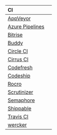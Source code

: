 |CI||
|:--|:--|
|[AppVeyor](https://www.appveyor.com)||
|[Azure Pipelines](https://azure.microsoft.com/ja-jp/services/devops/pipelines/)|
|[Bitrise](https://www.bitrise.io)||
|[Buddy](https://buddy.works)||
|[Circle CI](https://circleci.com)||
|[Cirrus CI](https://cirrus-ci.org/)||
|[Codefresh](https://codefresh.io/)||
|[Codeship](https://codeship.com/)||
|[Rocro](https://rocro.com/)||
|[Scrutinizer](https://scrutinizer-ci.com)||
|[Semaphore](https://semaphoreci.com)||
|[Shippable](http://shippable.com)||
|[Travis CI](https://travis-ci.org/)|
|[wercker](http://www.wercker.com/)||
